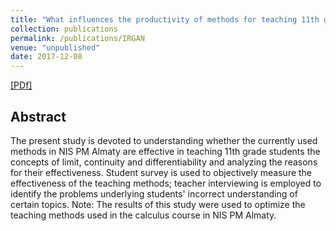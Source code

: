 ```yaml
---
title: "What influences the productivity of methods for teaching 11th grade students advanced mathematical concepts? Case study of NIS PM Almaty"
collection: publications
permalink: /publications/IRGAN
venue: "unpublished"
date: 2017-12-08
---  
```

[[PDf]](https://github.com/geek-ai/Math_teaching.pdf)


## Abstract
The present study is devoted to understanding whether the currently used
methods in NIS PM Almaty are effective in teaching 11th grade students the
concepts of limit, continuity and differentiability and analyzing the reasons for
their effectiveness. Student survey is used to objectively measure the effectiveness
of the teaching methods; teacher interviewing is employed to identify the problems underlying students' incorrect understanding of certain topics. 
Note: The results of this study were used to optimize the teaching methods used in the calculus course in NIS PM Almaty. 

